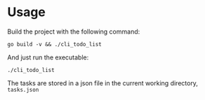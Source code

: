 # Usage

Build the project with the following command:

`go build -v && ./cli_todo_list`

And just run the executable:

`./cli_todo_list`

The tasks are stored in a json file in the current working directory, `tasks.json`
